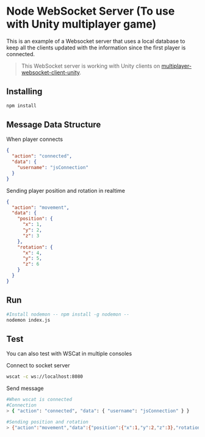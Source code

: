 # Node WebSocket Server (To use with Unity multiplayer game)

This is an example of a Websocket server that uses a local database to keep all the clients updated with the information since the first player is connected.

> This WebSocket server is working with Unity clients on [multiplayer-websocket-client-unity](https://github.com/krlosflip22/multiplayer-websocket-client-unity). <br />

## Installing

```bash
npm install
```

## Message Data Structure

When player connects

```json
{
  "action": "connected",
  "data": {
    "username": "jsConnection"
  }
}
```

Sending player position and rotation in realtime

```json
{
  "action": "movement",
  "data": {
    "position": {
      "x": 1,
      "y": 2,
      "z": 3
    },
    "rotation": {
      "x": 4,
      "y": 5,
      "z": 6
    }
  }
}
```

## Run

```bash
#Install nodemon -- npm install -g nodemon --
nodemon index.js
```

## Test

You can also test with WSCat in multiple consoles

Connect to socket server

```bash
wscat -c ws://localhost:8080
```

Send message

```bash
#When wscat is connected
#Connection
> { "action": "connected", "data": { "username": "jsConnection" } }

#Sending position and rotation
> {"action":"movement","data":{"position":{"x":1,"y":2,"z":3},"rotation":{"x":4,"y":5,"z":6}}}
```
